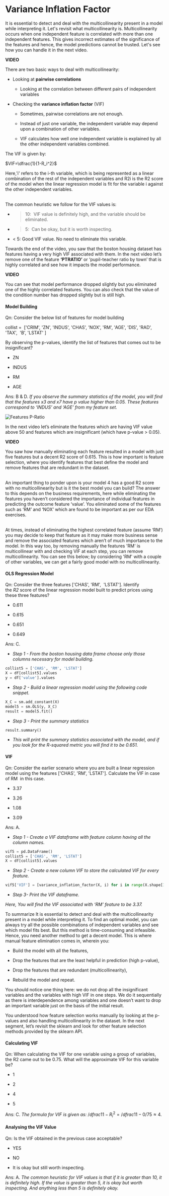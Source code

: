 # Variance Inflation Factor

It is essential to detect and deal with the multicollinearity present in a model while interpreting it. Let's revisit what multicollinearity is. Multicollinearity occurs when one independent feature is correlated with more than one independent features. This gives incorrect estimates of the significance of the features and hence, the model predictions cannot be trusted. Let's see how you can handle it in the next video.

**VIDEO**

There are two basic ways to deal with multicollinearity:

-   Looking at **pairwise correlations**
    
    -   Looking at the correlation between different pairs of independent variables
        
-   Checking the **variance inflation factor** (VIF)
    
    -   Sometimes, pairwise correlations are not enough.
        
    -   Instead of just one variable, the independent variable may depend upon a combination of other variables.
        
    -   VIF calculates how well one independent variable is explained by all the other independent variables combined.
        

The VIF is given by:

$VIF=\dfrac{1}{1-R_i^2}$


Here,'i' refers to the i-th variable, which is being represented as a linear combination of the rest of the independent variables and R2i is the R2 score of the model when the linear regression model is fit for the variable i against the other independent variables.   
 

The common heuristic we follow for the VIF values is:

- > 10:  VIF value is definitely high, and the variable should be eliminated.

- > 5:  Can be okay, but it is worth inspecting.

- < 5: Good VIF value. No need to eliminate this variable.

Towards the end of the video, you saw that the boston housing dataset has features having a very high VIF associated with them. In the next video let’s remove one of the feature **‘PTRATIO’** or ‘pupil-teacher ratio by town’ that is highly correlated and see how it impacts the model performance.

**VIDEO**

You can see that model performance dropped slightly but you eliminated one of the highly correlated features. You can also check that the value of the condition number has dropped slightly but is still high.

#### Model Building

Qn: Consider the below list of features for model building 

collist =  ['CRIM', 'ZN', 'INDUS', 'CHAS', 'NOX', 'RM', 'AGE', 'DIS', 'RAD', 'TAX',  'B', 'LSTAT' ]

By observing the p-values, identify the list of features that comes out to be insignificant?

- ZN

- INDUS

- RM

- AGE

Ans: B & D. *If you observe the summary statistics of the model, you will find  that the features x3 and x7 have p value higher than 0.05. These features correspond to ‘INDUS’ and ‘AGE’ from my feature set.*

![Features P-Ratio](https://i.ibb.co/8D8V5Nc/Feature-P-Ratio.png)

In the next video let’s eliminate the features which are having VIF value above 50 and features which are insignificant (which have p-value > 0.05).

**VIDEO**

You saw how manually eliminating each feature resulted in a model with just five features but a decent R2 score of 0.615. This is how important is feature selection, where you identify features that best define the model and remove features that are redundant in the dataset.  
 

An important thing to ponder upon is your model 4 has a good R2 score with no multicollinearity but is it the best model you can build? The answer to this depends on the business requirements, here while eliminating the features you haven’t considered the importance of individual features in predicting the outcome feature ‘value’. You eliminated some of the features such as ‘RM’ and ‘NOX’ which are found to be important as per our EDA exercises.   
 

At times, instead of eliminating the highest correlated feature (assume ‘RM’) you may decide to keep that feature as it may make more business sense and remove the associated features which aren’t of much importance to the model. In this way too, by removing manually the features 'RM' is multicollinear with and checking VIF at each step, you can remove multicollinearity. You can see this below; by considering 'RM' with a couple of other variables, we can get a fairly good model with no multicollinearity.

#### OLS Regression Model

Qn: Consider the three features ['CHAS', 'RM',  'LSTAT']. Identify the _R2_ score of the linear regression model built to predict prices using these three features?

- 0.611

- 0.615

- 0.651

- 0.649

Ans: C. 
- *Step 1 - From the boston housing data frame choose only those columns necessary for model building.*
```python
collist5 = ['CHAS', 'RM', 'LSTAT']
X = df[collist5].values
y = df['value'].values
```
- *Step 2 - Build a linear regression model using the following code snippet.*
```python
X_C = sm.add_constant(X)
model5 = sm.OLS(y, X_C)
result = model5.fit()
```
- *Step 3 - Print the summary statistics*
```python
result.summary()
```
- *This will print the summary statistics associated with the model, and if you look for the R-squared metric you will find it to be 0.651.*

#### VIF

Qn: Consider the earlier scenario where you are built a linear regression model using the features ['CHAS', 'RM', 'LSTAT']. Calculate the VIF in case of RM  in this case.

- 3.37

- 3.26

- 1.08

- 3.09

Ans: A. 

- *Step 1 - Create a VIF dataframe with feature column having all the column names.*

```python
vif5 = pd.DataFrame()
collist5 = ['CHAS', 'RM', 'LSTAT']
X = df[collist5].values
```

- *Step 2 - Create a new column VIF to store the calculated VIF for every feature.*

```python
vif5['VIF'] = [variance_inflation_factor(X, i) for i in range(X.shape[1])]
```

- *Step 3- Print the VIF dataframe.*

*Here, You will find the VIF associated with ‘RM’ feature to be 3.37.*

To summarize It is essential to detect and deal with the multicollinearity present in a model while interpreting it. To find an optimal model, you can always try all the possible combinations of independent variables and see which model fits best. But this method is time-consuming and infeasible. Hence, you need another method to get a decent model. This is where manual feature elimination comes in, wherein you:

-   Build the model with all the features,
    
-   Drop the features that are the least helpful in prediction (high p-value),
    
-   Drop the features that are redundant (multicollinearity),
    
-   Rebuild the model and repeat.
    

You should notice one thing here: we do not drop all the insignificant variables and the variables with high VIF in one steps. We do it sequentially as there is interdependence among variables and one doesn’t want to drop an important variable just on the basis of the initial result.

You understood how feature selection works manually by looking at the p-values and also handling multicollinearity in the dataset. In the next segment, let’s revisit the sklearn and look for other feature selection methods provided by the sklearn API.

#### Calculating VIF

Qn: When calculating the VIF for one variable using a group of variables, the R2 came out to be 0.75. What will the approximate VIF for this variable be?

- 1

- 2

- 4

- 5

Ans: C. *The formula for VIF is given as:* $/dfrac{1}{1-R_i^2}=/dfrac{1}{1-0/75}\approx4$.

#### Analysing the VIF Value

Qn: Is the VIF obtained in the previous case acceptable?

- YES

- NO

- It is okay but still worth inspecting.

Ans: A. *The common heuristic for VIF values is that if it is greater than 10, it is definitely high. If the value is greater than 5, it is okay but worth inspecting. And anything less than 5 is definitely okay.*
